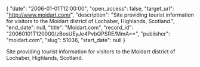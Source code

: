 {
  "date": "2006-01-01T12:00:00", 
  "open_access": false, 
  "target_url": "http://www.moidart.com/", 
  "description": "Site providing tourist information for visitors to the Moidart district of Lochaber, Highlands, Scotland.", 
  "end_date": null, 
  "title": "Moidart.com", 
  "record_id": "20060101T120000/zBosUEyJe4PvbQPSRE/MmA==", 
  "publisher": "moidart.com", 
  "slug": 51036, 
  "start_date": null
}

Site providing tourist information for visitors to the Moidart district of Lochaber, Highlands, Scotland.